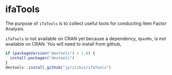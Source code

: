 # ifaTools

The purpose of `ifaTools` is to collect useful tools for conducting Item Factor Analysis.

`ifaTools` is not available on CRAN yet because a dependency,
`OpenMx`, is not available on CRAN. You will need to install from
github,

```R
if (packageVersion("devtools") < 1.6) {
  install.packages("devtools")
}
devtools::install_github("jpritikin/ifaTools")
```
